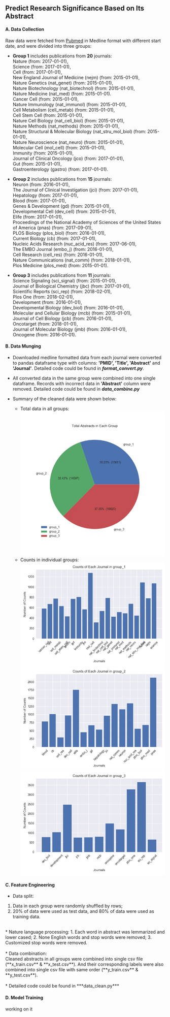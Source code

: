 ## **Predict Research Significance Based on Its Abstract**

#### A. Data Collection  
Raw data were fetched from [Pubmed](https://www.ncbi.nlm.nih.gov/pubmed/) in Medline format with different start date, and were divided into three groups:  
  * **Group 1** includes publications from **20** journals:  
  Nature (from: 2017-01-01),<br>Science (from: 2017-01-01),<br>Cell (from: 2017-01-01),<br>New England Journal of Medicine (nejm) (from: 2015-01-01),<br>Nature Genetics (nat_genet) (from: 2015-01-01),<br>Nature Biotechnology (nat_biotechnol) (from: 2015-01-01),<br>Nature Medicine (nat_med) (from: 2015-01-01).<br>
  Cancer Cell (from: 2015-01-01),<br>
Nature Immunology (nat_immunol) (from: 2015-01-01),<br>
Cell Metabolism (cell_metab) (from: 2015-01-01),<br>
Cell Stem Cell (from: 2015-01-01),<br>
Nature Cell Biology (nat_cell_biol) (from: 2015-01-01),<br>Nature Methods (nat_methods) (from: 2015-01-01),<br>Nature Structural & Molecular Biology (nat_stru_mol_biol) (from: 2015-01-01),<br>Nature Neuroscience (nat_neuro) (from: 2015-01-01),<br>
Molecular Cell (mol_cell) (from: 2015-01-01),<br>Immunity (from: 2015-01-01),<br>Journal of Clinical Oncology (jco) (from: 2017-01-01),<br>Gut (from: 2015-01-01),<br>Gastroenterology (gastro) (from: 2017-01-01).<br>

* **Group 2** includes publications from **15** journals: <br>
Neuron (from: 2016-01-01),<br>The Journal of Clinical Investigation (jci) (from: 2017-01-01),<br>Hepatology (from: 2017-01-01),<br>Blood (from: 2017-01-01),<br>Genes & Development (gd) (from: 2015-01-01),<br>Developmental Cell (dev_cell) (from: 2015-01-01),<br>Elife (from: 2017-01-01),<br>Proceedings of the National Academy of Sciences of the United States of America (pnas) (from: 2017-09-01),<br>PLOS Biology (plos_biol) (from: 2016-01-01),<br>Current Biology (cb) (from: 2017-01-01),<br>Nucleic Acids Research (nuc_acid_res) (from: 2017-06-01),<br>The EMBO Journal (embo_j) (from: 2016-01-01),<br>Cell Research (cell_res) (from: 2016-01-01),<br>Nature Communications (nat_comm) (from: 2018-01-01),<br>Plos Medicine (plos_med) (from: 2015-01-01).

* **Group 3** includes publications from **11** journals: <br>
Science Signaling (sci_signal) (from: 2015-01-01),<br>Journal of Biological Chemistry (jbc) (from: 2017-01-01),<br>Scientific Reports (sci_rep) (from: 2018-02-01),<br>Plos One (from: 2018-02-01),<br>Development (from: 2016-01-01),<br>Developmental Biology (dev_biol) (from: 2016-01-01),<br>Molecular and Cellular Biology (mcb) (from: 2015-01-01),<br>Journal of Cell Biology (jcb) (from: 2016-01-01),<br>
Oncotarget (from: 2018-01-01),<br>Journal of Molecular Biology (jmb) (from: 2016-01-01),<br>Oncogene (from: 2016-01-01).


#### B. Data Munging
* Downloaded medline formatted data from each journal were converted to pandas dataframe type with columns: **'PMID', 'Title', 'Abstract'** and **'Journal'**. Detailed code could be found in ***format_convert.py***.<br>

* All converted data in the same group were combined into one single dataframe. Records with incorrect data in **'Abstract'** column were removed. Detailed code could be found in ***data_combine.py***<br>

* Summary of the cleaned data were shown below:<br>
    * Total data in all groups:<br>
    ![](total_count.jpg)<br>
    * Counts in individual groups:<br>
    ![](group_1_counts.jpg)
    ![](group_2_counts.jpg)
    ![](group_3_counts.jpg)<br>

#### C. Feature Engineering
* Data split:
 1. Data in each group were randomly shuffled by rows;
 2. 20% of data were used as test data, and 80% of data were used as training data.<br>
 <br>
* Nature language processing:
 1. Each word in abstract was lemmarized and lower cased;
 2. None English words and stop words were removed;
 3. Customized stop words were removed.<br>
 <br>
* Data combination:<br>
    Cleaned abstracts in all groups were combined into single csv file (**x_train.csv** & **x_test.csv**). And their corresponding labels were also combined into single csv file with same order (**y_train.csv** & **y_test.csv**).   <br>
    <br>
* Detailed code could be found in ***data_clean.py***

#### D. Model Training
working on it

